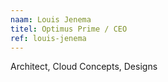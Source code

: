 ```yaml
---
naam: Louis Jenema
titel: Optimus Prime / CEO
ref: louis-jenema
---
```

Architect, Cloud Concepts, Designs